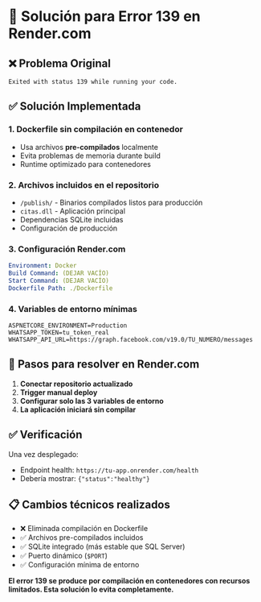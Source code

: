 # 🔧 Solución para Error 139 en Render.com

## ❌ Problema Original
```
Exited with status 139 while running your code.
```

## ✅ Solución Implementada

### 1. **Dockerfile sin compilación en contenedor**
- Usa archivos **pre-compilados** localmente
- Evita problemas de memoria durante build
- Runtime optimizado para contenedores

### 2. **Archivos incluidos en el repositorio**
- `/publish/` - Binarios compilados listos para producción  
- `citas.dll` - Aplicación principal
- Dependencias SQLite incluidas
- Configuración de producción

### 3. **Configuración Render.com**
```yaml
Environment: Docker
Build Command: (DEJAR VACÍO)
Start Command: (DEJAR VACÍO)
Dockerfile Path: ./Dockerfile
```

### 4. **Variables de entorno mínimas**
```
ASPNETCORE_ENVIRONMENT=Production
WHATSAPP_TOKEN=tu_token_real
WHATSAPP_API_URL=https://graph.facebook.com/v19.0/TU_NUMERO/messages
```

## 🚀 Pasos para resolver en Render.com

1. **Conectar repositorio actualizado**
2. **Trigger manual deploy** 
3. **Configurar solo las 3 variables de entorno**
4. **La aplicación iniciará sin compilar**

## ✅ Verificación

Una vez desplegado:
- Endpoint health: `https://tu-app.onrender.com/health`
- Debería mostrar: `{"status":"healthy"}`

## 📋 Cambios técnicos realizados

- ❌ Eliminada compilación en Dockerfile
- ✅ Archivos pre-compilados incluidos
- ✅ SQLite integrado (más estable que SQL Server)  
- ✅ Puerto dinámico (`$PORT`)
- ✅ Configuración mínima de entorno

**El error 139 se produce por compilación en contenedores con recursos limitados. Esta solución lo evita completamente.**
